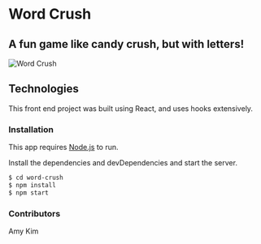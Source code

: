 # Word Crush
## A fun game like candy crush, but with letters!

![Word Crush](./public/wordCrushImg.jpg?raw=true)

## Technologies

This front end project was built using React, and uses hooks extensively.

### Installation

This app requires [Node.js](https://nodejs.org/) to run.

Install the dependencies and devDependencies and start the server.

```sh
$ cd word-crush
$ npm install
$ npm start
```
### Contributors
Amy Kim
